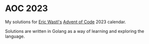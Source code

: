 # AOC 2023
My solutions for [Eric Wastl's](http://was.tl/) [Advent of Code](https://adventofcode.com/) 2023 calendar.

Solutions are written in Golang as a way of learning and exploring the language.
